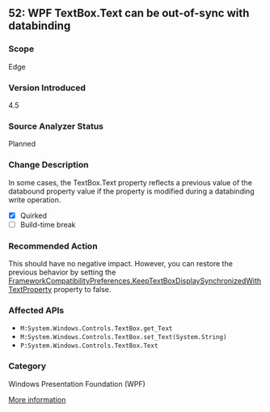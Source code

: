 ## 52: WPF TextBox.Text can be out-of-sync with databinding

### Scope
Edge

### Version Introduced
4.5

### Source Analyzer Status
Planned

### Change Description
In some cases, the TextBox.Text property reflects a previous value of the databound property value if the property is modified during a databinding write operation.

- [x] Quirked
- [ ] Build-time break

### Recommended Action
This should have no negative impact. However, you can restore the previous behavior by setting the [FrameworkCompatibilityPreferences.KeepTextBoxDisplaySynchronizedWithTextProperty](https://msdn.microsoft.com/en-us/library/system.windows.frameworkcompatibilitypreferences.keeptextboxdisplaysynchronizedwithtextproperty(v=vs.110).aspx) property to false.

### Affected APIs
* `M:System.Windows.Controls.TextBox.get_Text`
* `M:System.Windows.Controls.TextBox.set_Text(System.String)`
* `P:System.Windows.Controls.TextBox.Text`

### Category
Windows Presentation Foundation (WPF)

[More information](https://msdn.microsoft.com/en-us/library/hh367887(v=vs.110).aspx#wpf)
